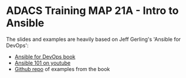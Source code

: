 # ADACS Training MAP 21A - Intro to Ansible

The slides and examples are heavily based on Jeff Gerling's 'Ansible for DevOps':

- [Ansible for DevOps book](https://www.ansiblefordevops.com/)
- [Ansible 101 on youtube](https://www.youtube.com/playlist?list=PL2_OBreMn7FqZkvMYt6ATmgC0KAGGJNAN)
- [Github repo](https://github.com/geerlingguy/ansible-for-devops) of examples from the book

